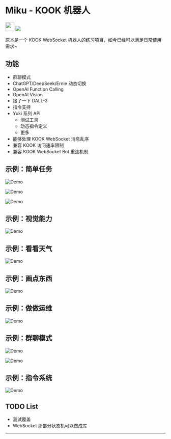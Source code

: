 # Miku - KOOK 机器人

<p>
  <img src="doc/kook-badge.png" height="28px" />
  <img src="https://img.shields.io/badge/typescript-%23007ACC.svg?style=for-the-badge&logo=typescript&logoColor=white" />
</p>

原本是一个 KOOK WebSocket 机器人的练习项目，如今已经可以满足日常使用需求~

## 功能

- 群聊模式
- ChatGPT/DeepSeek/Ernie 动态切换
- OpenAI Function Calling
- OpenAI Vision
- 接了一下 DALL-3
- 指令支持
- Yuki 系列 API
  - 测试工具
  - 动态指令定义
  - 更多
- 能够处理 KOOK WebSocket 消息乱序
- 兼容 KOOK 访问速率限制
- 兼容 KOOK WebSocket Bot 重连机制

## 示例：简单任务

![Demo](doc/demo1.jpg)

![Demo](doc/demo4.jpg)

![Demo](doc/demo5.jpg)

## 示例：视觉能力

![Demo](doc/demo10.png)

## 示例：看看天气

![Demo](doc/demo6.jpg)

## 示例：画点东西

![Demo](doc/demo8.png)

## 示例：做做运维

![Demo](doc/demo7.jpg)

## 示例：群聊模式

![Demo](doc/demo2.png)

![Demo](doc/demo9.png)

## 示例：指令系统

![Demo](doc/demo3.jpg)

## TODO List

- 测试覆盖
- WebSocket 那部分状态机可以做成库

---
